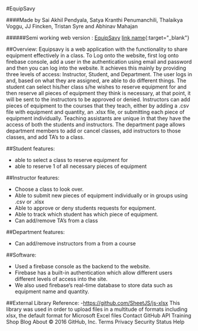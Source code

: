 #EquipSavy

####Made by Sai Akhil Pendyala, Satya Kranthi Penumanchili, Thalaikya Voggu, JJ Fincken, Tristan Syre and Abhinav Mahajan

######Semi working web version : <a target="_blank" href="http://equipsavy.000webhostapp.com/">EquipSavy</a>
[link name](http://equipsavy.000webhostapp.com/){:target="_blank"}

##Overview:
Equipsavy is a web application with the functionality to share equipment effectively in a class. To Log onto the website, first log onto
firebase console, add a user in the authentication using email and password and then you can log into the website. It achieves this mainly
by providing three levels of access: Instructor, Student, and Department. The user logs in and, based on what they are assigned, are able
to do different things. The student can select his/her class s/he wishes to reserve equipment for and then reserve all pieces of equipment
they think is necessary, at that point, it will be sent to the instructors to be approved or denied. Instructors can add pieces of
equipment to the courses that they teach, either by adding a .csv file with equipment and quantity, an .xlsx file, or submitting each piece
of equipment individually. Teaching assistants are unique in that they have the access of both the students and instructors. The department
page allows department members to add or cancel classes, add instructors to those classes, and add TA’s to a class.

 ##Student features:
- able to select a class to reserve equipment for
- able to reserve 1 of all necessary pieces of equipment

##Instructor features:
-	Choose a class to look over.
-	Able to submit new pieces of equipment individually or in groups using .csv or .xlsx
-	Able to approve or deny students requests for equipment.
-	Able to track which student has which piece of equipment.
-	Can add/remove  TA’s from a class

##Department features:
-	Can add/remove instructors from a from a course

##Software:
-	Used a firebase console as the backend to the website.
-	Firebase has a built-in authentication which allow different users different levels of access into the site.
-	We also used firebase’s real-time database to store data such as equipment name and quantity.

##External Library Reference:
-https://github.com/SheetJS/js-xlsx
This library was used in order to upload files in a multitude of formats including xlsx, the default format for Microsoft Excel files
Contact GitHub API Training Shop Blog About
© 2016 GitHub, Inc. Terms Privacy Security Status Help
